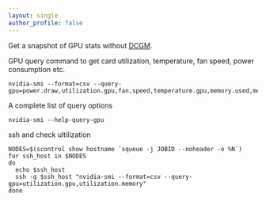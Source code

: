 ```yaml
---
layout: single
author_profile: false
---
```


Get a snapshot of GPU stats without [DCGM](https://developer.nvidia.com/dcgm).

GPU query command to get card utilization, temperature, fan speed, power consumption etc.
```
nvidia-smi --format=csv --query-gpu=power.draw,utilization.gpu,fan.speed,temperature.gpu,memory.used,memory.free
```

A complete list of query options
```
nvidia-smi --help-query-gpu
```

ssh and check ultilization
```
NODES=$(scontrol show hostname `squeue -j JOBID --noheader -o %N`)
for ssh_host in $NODES
do
  echo $ssh_host
  ssh -q $ssh_host "nvidia-smi --format=csv --query-gpu=utilization.gpu,utilization.memory"
done
```
